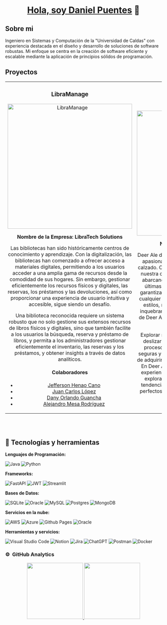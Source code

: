<div align="center">
  <h1 align="center"><a href="https://www.linkedin.com/in/daniel-muñoz-886325267">Hola, soy Daniel Puentes</a> 👋</h1>
</div>

## Sobre mi

Ingeniero en Sistemas y Computación de la "Universidad de Caldas" con experiencia destacada en el diseño y desarrollo de soluciones de software robustas. Mi enfoque se centra en la creación de software eficiente y escalable mediante la aplicación de principios sólidos de programación.

## Proyectos
<table>
<tr>
<td width="50%">
<h3 align="center">LibraManage</h3>
<div align="center">
<a href="https://libramanage.vercel.app/" target="_blank"><img src="https://i.imgur.com/YEuSmjc.png" width="400" alt="LibraManage"></a>
<p><strong>Nombre de la Empresa: LibraTech Solutions</strong></p>
<p>Las bibliotecas han sido históricamente centros de conocimiento y aprendizaje. Con la digitalización, las bibliotecas han comenzado a ofrecer acceso a materiales digitales, permitiendo a los usuarios acceder a una amplia gama de recursos desde la comodidad de sus hogares. Sin embargo, gestionar eficientemente los recursos físicos y digitales, las reservas, los préstamos y las devoluciones, así como proporcionar una experiencia de usuario intuitiva y accesible, sigue siendo un desafío.</p>
<p>Una biblioteca reconocida requiere un sistema robusto que no solo gestione sus extensos recursos de libros físicos y digitales, sino que también facilite a los usuarios la búsqueda, reserva y préstamo de libros, y permita a los administradores gestionar eficientemente el inventario, las reservas y los préstamos, y obtener insights a través de datos analíticos.</p>
<h4 align="center">Colaboradores</h4>
        <ul>
          <li><a href="https://github.com/JeffHC0911" target="_blank">Jefferson Henao Cano</a></li>
          <li><a href="https://github.com/maximuscack" target="_blank">Juan Carlos López</a></li>
          <li><a href="https://github.com/danyguancha" target="_blank">Dany Orlando Guancha</a></li>
          <li><a href="https://github.com/AlejandroMesaR" target="_blank">Alejandro Mesa Rodríguez</a></li>
        </ul>
</div>
                                                                                      
<td width="50%">
<h3 align="center">Deer Ale</h3>
<div align="center">
<a href="https://deerale.streamlit.app/" target="_blank"><img src="http://imgfz.com/i/yvq5g0B.png" width="400" alt="DeerAle"></a>
<p><strong>Nombre de la Empresa: Deer Ale</strong></p>
<p>Deer Ale destaca como un refugio exclusivo para los apasionados de la moda en el vasto universo del calzado. Cada par de zapatos que ofrecemos refleja nuestra dedicación a la elegancia y la comodidad, abarcando desde clásicos atemporales hasta las últimas tendencias. Nuestra extensa colección garantiza que encuentres el calzado perfecto para cualquier ocasión. Más que una simple variedad de estilos, nos enorgullece ofrecer un compromiso inquebrantable con la calidad, diseñando cada par de Deer Ale para proporcionar confort sin sacrificar estilo.</p>
<p>Explorar nuestro ecommerce es tan sencillo como deslizarse en tu par favorito de zapatos. Con un proceso de compra intuitivo, opciones de pago seguras y envío rápido, hacemos que la experiencia de adquirir zapatos sea tan placentera como usarlos. En Deer Ale, no solo vendemos zapatos; creamos experiencias de moda. Únete a nosotros mientras exploramos juntos el mundo de la elegancia, la tendencia y el confort. Tu próximo par de zapatos perfectos te espera en Deer Ale, donde la moda se fusiona con la comodidad.</p>
</div>   

</table>                                                                                 
</div>
<br>
                                                                        
</div>
<br>

## 🔧 Tecnologías y herramientas

**Lenguajes de Programación:**

![Java](https://img.shields.io/badge/java-%23ED8B00.svg?style=for-the-badge&logo=openjdk&logoColor=red)
![Python](https://img.shields.io/badge/python-3670A0?style=for-the-badge&logo=python&logoColor=ffdd54)

**Frameworks:**

![FastAPI](https://img.shields.io/badge/FastAPI-005571?style=for-the-badge&logo=fastapi)
![JWT](https://img.shields.io/badge/JWT-black?style=for-the-badge&logo=JSON%20web%20tokens)
![Streamlit](https://img.shields.io/badge/Streamlit-FF4B4B?style=for-the-badge&logo=streamlit&logoColor=white)

**Bases de Datos:**

![SQLite](https://img.shields.io/badge/sqlite-%2307405e.svg?style=for-the-badge&logo=sqlite&logoColor=white)
![Oracle](https://img.shields.io/badge/Oracle-F80000?style=for-the-badge&logo=oracle&logoColor=white)
![MySQL](https://img.shields.io/badge/mysql-%2300f.svg?style=for-the-badge&logo=mysql&logoColor=white)
![Postgres](https://img.shields.io/badge/postgres-%23316192.svg?style=for-the-badge&logo=postgresql&logoColor=white)
![MongoDB](https://img.shields.io/badge/MongoDB-%234ea94b.svg?style=for-the-badge&logo=mongodb&logoColor=white)


**Servicios en la nube:**

![AWS](https://img.shields.io/badge/AWS-%23FF9900.svg?style=for-the-badge&logo=amazon-aws&logoColor=white)
![Azure](https://img.shields.io/badge/azure-%230072C6.svg?style=for-the-badge&logo=microsoftazure&logoColor=white)
![Github Pages](https://img.shields.io/badge/github%20pages-121013?style=for-the-badge&logo=github&logoColor=white)
![Oracle](https://img.shields.io/badge/Oracle-F80000?style=for-the-badge&logo=oracle&logoColor=white)

**Herramientas y servicios:**

![Visual Studio Code](https://img.shields.io/badge/Visual%20Studio%20Code-0078d7.svg?style=for-the-badge&logo=visual-studio-code&logoColor=white)
![Notion](https://img.shields.io/badge/Notion-%23000000.svg?style=for-the-badge&logo=notion&logoColor=white)
![Jira](https://img.shields.io/badge/jira-%230A0FFF.svg?style=for-the-badge&logo=jira&logoColor=white)
![ChatGPT](https://img.shields.io/badge/chatGPT-74aa9c?style=for-the-badge&logo=openai&logoColor=white)
![Postman](https://img.shields.io/badge/Postman-FF6C37?style=for-the-badge&logo=postman&logoColor=white)
![Docker](https://img.shields.io/badge/docker-%230db7ed.svg?style=for-the-badge&logo=docker&logoColor=white)


### ⚙️ &nbsp;GitHub Analytics

<p align="center">
<a href="https://github.com/camilomupu">
  <img height="180em" src="https://github-readme-stats-eight-theta.vercel.app/api?username=camilomupu&show_icons=true&theme=algolia&include_all_commits=true&count_private=true"/>
  <img height="180em" src="https://github-readme-stats-eight-theta.vercel.app/api/top-langs/?username=camilomupu&layout=compact&langs_count=8&theme=algolia"/>
</a>
</p>
